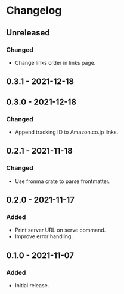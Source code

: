 # Changelog

## Unreleased

### Changed

- Change links order in links page.

## 0.3.1 - 2021-12-18

## 0.3.0 - 2021-12-18

### Changed

- Append tracking ID to Amazon.co.jp links.

## 0.2.1 - 2021-11-18

### Changed

- Use fronma crate to parse frontmatter.

## 0.2.0 - 2021-11-17

### Added

- Print server URL on serve command.
- Improve error handling.

## 0.1.0 - 2021-11-07

### Added

- Initial release.
